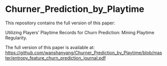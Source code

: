 # Churner_Prediction_by_Playtime

This repository contains the full version of this paper: 

Utilizing Players’ Playtime Records for Churn Prediction: Mining Playtime Regularity. 

The full version of this paper is available at: https://github.com/wanshanyang/Churner_Prediction_by_Playtime/blob/master/entropy_feature_churn_prediction_journal.pdf   
